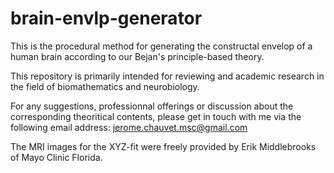 # brain-envlp-generator
This is the procedural method for generating the constructal envelop of a human brain according to our Bejan's principle-based theory. 

This repository is primarily intended for reviewing and academic research in the field of biomathematics and neurobiology.

For any suggestions, professionnal offerings or discussion about the corresponding theoritical contents, please get in touch with me via the following email address: jerome.chauvet.msc@gmail.com

The MRI images for the XYZ-fit were freely provided by Erik Middlebrooks of Mayo Clinic Florida.
